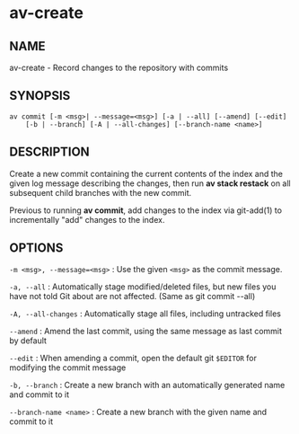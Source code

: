 # av-create

## NAME

av-create - Record changes to the repository with commits

## SYNOPSIS

```synopsis
av commit [-m <msg>| --message=<msg>] [-a | --all] [--amend] [--edit]
    [-b | --branch] [-A | --all-changes] [--branch-name <name>]
```

## DESCRIPTION

Create a new commit containing the current contents of the index and the given
log message describing the changes, then run **av stack restack** on all
subsequent child branches with the new commit.

Previous to running **av commit**, add changes to the index via
git-add(1) to incrementally "add" changes to the index.

## OPTIONS

`-m <msg>, --message=<msg>`
: Use the given `<msg>` as the commit message.

`-a, --all`
: Automatically stage modified/deleted files, but new files you have not told
  Git about are not affected. (Same as git commit --all)

`-A, --all-changes`
: Automatically stage all files, including untracked files

`--amend`
: Amend the last commit, using the same message as last commit by default

`--edit`
: When amending a commit, open the default git `$EDITOR` for modifying the
  commit message

`-b, --branch`
: Create a new branch with an automatically generated name and commit to it

`--branch-name <name>`
: Create a new branch with the given name and commit to it
